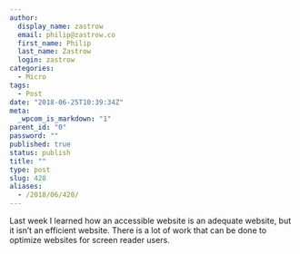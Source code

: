 ```yaml
---
author:
  display_name: zastrow
  email: philip@zastrow.co
  first_name: Philip
  last_name: Zastrow
  login: zastrow
categories:
  - Micro
tags:
  - Post
date: "2018-06-25T10:39:34Z"
meta:
  _wpcom_is_markdown: "1"
parent_id: "0"
password: ""
published: true
status: publish
title: ""
type: post
slug: 428
aliases:
  - /2018/06/428/
---
```

<p>Last week I learned how an accessible website is an adequate website, but it isn’t an efficient website. There is a lot of work that can be done to optimize websites for screen reader users.</p>
